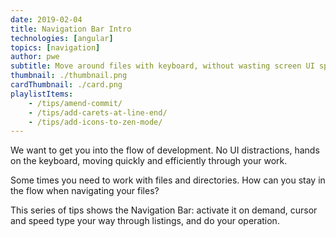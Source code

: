```yaml
---
date: 2019-02-04
title: Navigation Bar Intro
technologies: [angular]
topics: [navigation]
author: pwe
subtitle: Move around files with keyboard, without wasting screen UI space
thumbnail: ./thumbnail.png
cardThumbnail: ./card.png
playlistItems:
    - /tips/amend-commit/
    - /tips/add-carets-at-line-end/
    - /tips/add-icons-to-zen-mode/
---
```


We want to get you into the flow of development. No UI distractions, hands 
on the keyboard, moving quickly and efficiently through your work.

Some times you need to work with files and directories. How can you stay 
in the flow when navigating your files?

This series of tips shows the Navigation Bar: activate it on demand, cursor 
and speed type your way through listings, and do your operation.
